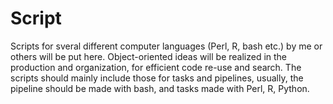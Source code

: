 # Script
Scripts for sveral different computer languages (Perl, R, bash etc.) by me or others will be put here. Object-oriented ideas will be realized in the production and organization, for efficient code re-use and search. The scripts should mainly include those for tasks and pipelines, usually, the pipeline should be made with bash, and tasks made with Perl, R, Python.
